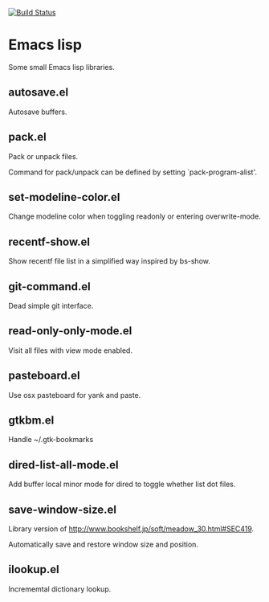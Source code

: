 [![Build Status](https://travis-ci.org/10sr/emacs-lisp.svg?branch=master)](https://travis-ci.org/10sr/emacs-lisp)



# Emacs lisp

Some small Emacs lisp libraries.



## autosave.el

Autosave buffers.


## pack.el

Pack or unpack files.

Command for pack/unpack can be defined by setting `pack-program-alist'.


## set-modeline-color.el

Change modeline color when toggling readonly or entering overwrite-mode.


## recentf-show.el

Show recentf file list in a simplified way inspired by bs-show.


## git-command.el

Dead simple git interface.


## read-only-only-mode.el

Visit all files with view mode enabled.


## pasteboard.el

Use osx pasteboard for yank and paste.


## gtkbm.el

Handle ~/.gtk-bookmarks


## dired-list-all-mode.el

Add buffer local minor mode for dired to toggle whether list dot files.


## save-window-size.el

Library version of <http://www.bookshelf.jp/soft/meadow_30.html#SEC419>.

Automatically save and restore window size and position.


## ilookup.el

Incrememtal dictionary lookup.
